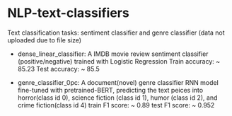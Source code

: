 # NLP-text-classifiers
Text classification tasks: sentiment classifier and genre classifier
(data not uploaded due to file size)
- dense_linear_classifier: A IMDB movie review sentiment classifier (positive/negative) trained with Logistic Regression
  Train accuracy: ~ 85.23
  Test accuracy: ~ 85.5
  
- genre_classifier_0pc: A document(novel) genre classifier RNN model fine-tuned with pretrained-BERT, predicting the text peices into horror(class id 0), 
science fiction (class id 1), humor (class id 2), and crime fiction(class id 4)
  train F1 score: ~ 0.89
  test F1 score: ~ 0.952
